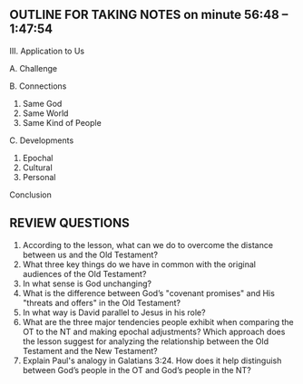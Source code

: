 ## OUTLINE FOR TAKING NOTES on minute 56:48 – 1:47:54

III. Application to Us 

A. Challenge 

B. Connections 

1. Same God 
2. Same World 
3. Same Kind of People 

C. Developments 

1. Epochal 
2. Cultural 
3. Personal 

Conclusion

## REVIEW QUESTIONS

1. According to the lesson, what can we do to overcome the distance between us and the Old Testament? 
2. What three key things do we have in common with the original audiences of the Old Testament?
3. In what sense is God unchanging? 
4. What is the difference between God’s "covenant promises" and His "threats and offers" in the Old Testament? 
5. In what way is David parallel to Jesus in his role? 
6. What are the three major tendencies people exhibit when comparing the OT to the NT and making epochal adjustments? Which approach does the lesson suggest for analyzing the relationship between the Old Testament and the New Testament?
7. Explain Paul's analogy in Galatians 3:24. How does it help distinguish between God’s people in the OT and God’s people in the NT?

